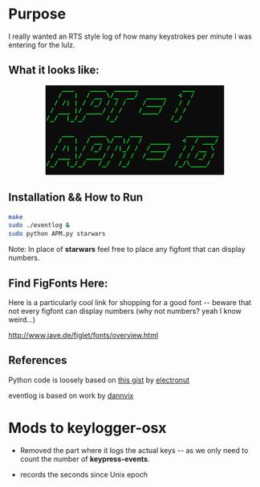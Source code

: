 Purpose
=======

I really wanted an RTS style log of how many keystrokes per minute I was entering for the lulz.



## What it looks like:
<p align="center">
<img src="Screen Shot 2013-10-14 at 1.51.13 PM.png">
</p>

## Installation && How to Run

```bash
make
sudo ./eventlog &
sudo python APM.py starwars
```

Note: In place of **starwars** feel free to place any figfont that can display numbers.

## Find FigFonts Here:

Here is a particularly cool link for shopping for a good font -- beware that not every figfont can display numbers (why not numbers? yeah I know weird...)

http://www.jave.de/figlet/fonts/overview.html


References
----------
Python code is loosely based on [this gist](https://gist.github.com/electronut/5730160) by [electronut](https://github.com/electronut)

eventlog is based on work by [dannvix](https://github.com/dannvix) 

Mods to keylogger-osx
=====================
 - Removed the part where it logs the actual keys -- as we only need to count the number of **keypress-events**.
 + records the seconds since Unix epoch
